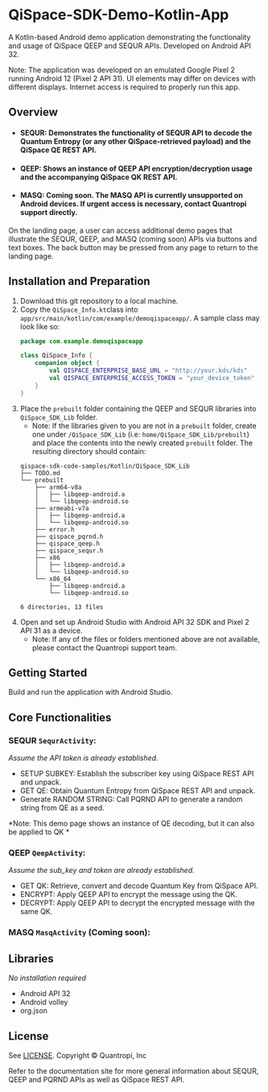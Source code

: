 # QiSpace-SDK-Demo-Kotlin-App

A Kotlin-based Android demo application demonstrating the functionality and usage of QiSpace QEEP and SEQUR APIs. Developed on Android API 32.

Note: The application was developed on an emulated Google Pixel 2 running Android 12 (Pixel 2 API 31). UI elements may differ on devices with different displays. Internet access is required to properly run this app.

## **Overview**
- #### SEQUR: Demonstrates the functionality of SEQUR API to decode the Quantum Entropy (or any other QiSpace-retrieved payload) and the QiSpace QE REST API.
- #### QEEP: Shows an instance of QEEP API encryption/decryption usage and the accompanying QiSpace QK REST API.
- #### MASQ: Coming soon. The MASQ API is currently unsupported on Android devices. If urgent access is necessary, contact Quantropi support directly.

On the landing page, a user can access additional demo pages that illustrate the SEQUR, QEEP, and MASQ (coming soon) APIs via buttons and text boxes. The back button may be pressed from any page to return to the landing page.

## **Installation and Preparation**
1. Download this git repository to a local machine.
2. Copy the `QiSpace_Info.kt`class into `app/src/main/kotlin/com/example/demoqispaceapp/`. A sample class may look like so:
    ```kotlin
    package com.example.demoqispaceapp

    class QiSpace_Info {
        companion object {
            val QISPACE_ENTERPRISE_BASE_URL = "http://your.kds/kds"
            val QISPACE_ENTERPRISE_ACCESS_TOKEN = "your_device_token"
        }
    }
    ```
3. Place the `prebuilt` folder containing the QEEP and SEQUR libraries into `QiSpace_SDK_Lib` folder.
    * Note: If the libraries given to you are not in a `prebuilt` folder, create one under `/QiSpace_SDK_Lib` (i.e: `home/QiSpace_SDK_Lib/prebuilt`) and place the contents into the newly created `prebuilt` folder. The resulting directory should contain:
    ```
    qispace-sdk-code-samples/Kotlin/QiSpace_SDK_Lib
    ├── TODO.md
    └── prebuilt
        ├── arm64-v8a
        │   ├── libqeep-android.a
        │   └── libqeep-android.so
        ├── armeabi-v7a
        │   ├── libqeep-android.a
        │   └── libqeep-android.so
        ├── error.h
        ├── qispace_pqrnd.h
        ├── qispace_qeep.h
        ├── qispace_sequr.h
        ├── x86
        │   ├── libqeep-android.a
        │   └── libqeep-android.so
        └── x86_64
            ├── libqeep-android.a
            └── libqeep-android.so

    6 directories, 13 files
    ```
4. Open and set up Android Studio with Android API 32 SDK and Pixel 2 API 31 as a device.
    * Note: If any of the files or folders mentioned above are not available, please contact the Quantropi support team.

## **Getting Started**
Build and run the application with Android Studio.

## **Core Functionalities**
### SEQUR `SequrActivity`:
_Assume the API token is already established._
- SETUP SUBKEY: Establish the subscriber key using QiSpace REST API and unpack.
- GET QE: Obtain Quantum Entropy from QiSpace REST API and unpack.
- Generate RANDOM STRING: Call PQRND API to generate a random string from QE as a seed.

*Note: This demo page shows an instance of QE decoding, but it can also be applied to QK *

### QEEP `QeepActivity`:
_Assume the sub_key and token are already established._
- GET QK: Retrieve, convert and decode Quantum Key from QiSpace API.
- ENCRYPT: Apply QEEP API to encrypt the message using the QK.
- DECRYPT: Apply QEEP API to decrypt the encrypted message with the same QK.

### MASQ `MasqActivity` (Coming soon):

## **Libraries**
*No installation required*
- Android API 32
- Android volley
- org.json

## **License**
See [LICENSE](LICENSE). Copyright © Quantropi, Inc

Refer to the documentation site for more general information about SEQUR, QEEP and PQRND APIs as well as QiSpace REST API.


